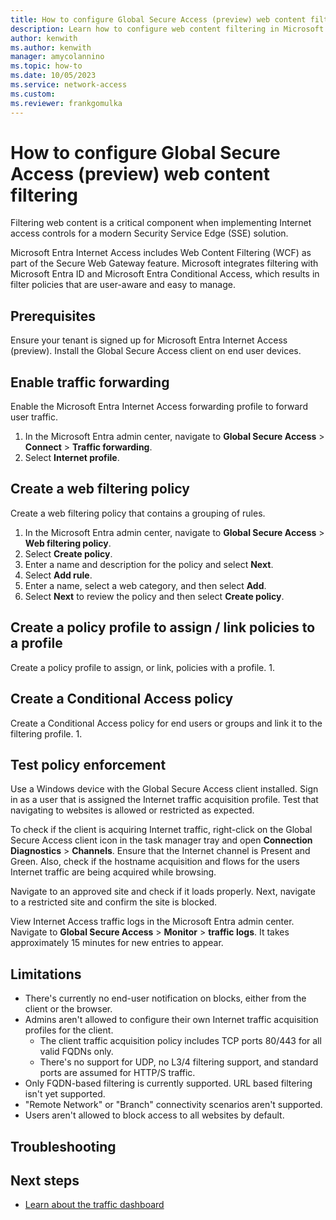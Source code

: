 ```yaml
---
title: How to configure Global Secure Access (preview) web content filtering
description: Learn how to configure web content filtering in Microsoft Entra Internet Access (preview).
author: kenwith    
ms.author: kenwith
manager: amycolannino
ms.topic: how-to
ms.date: 10/05/2023
ms.service: network-access
ms.custom: 
ms.reviewer: frankgomulka
---
```


# How to configure Global Secure Access (preview) web content filtering

Filtering web content is a critical component when implementing Internet access controls for a modern Security Service Edge (SSE) solution. 

Microsoft Entra Internet Access includes Web Content Filtering (WCF) as part of the Secure Web Gateway feature. Microsoft integrates filtering with Microsoft Entra ID and Microsoft Entra Conditional Access, which results in filter policies that are user-aware and easy to manage.

## Prerequisites

Ensure your tenant is signed up for Microsoft Entra Internet Access (preview).
Install the Global Secure Access client on end user devices.

## Enable traffic forwarding
Enable the Microsoft Entra Internet Access forwarding profile to forward user traffic. 
1. In the Microsoft Entra admin center, navigate to **Global Secure Access** > **Connect** > **Traffic forwarding**.
1. Select **Internet profile**.

## Create a web filtering policy
Create a web filtering policy that contains a grouping of rules.
1. In the Microsoft Entra admin center, navigate to **Global Secure Access** > **Web filtering policy**.
1. Select **Create policy**.
1. Enter a name and description for the policy and select **Next**.
1. Select **Add rule**.
1. Enter a name, select a web category, and then select **Add**.
1. Select **Next** to review the policy and then select **Create policy**.


## Create a policy profile to assign / link policies to a profile
Create a policy profile to assign, or link, policies with a profile.
1. 

## Create a Conditional Access policy
Create a Conditional Access policy for end users or groups and link it to the filtering profile.
1. 

## Test policy enforcement
Use a Windows device with the Global Secure Access client installed. Sign in as a user that is assigned the Internet traffic acquisition profile. Test that navigating to websites is allowed or restricted as expected.

To check if the client is acquiring Internet traffic, right-click on the Global Secure Access client icon in the task manager tray and open **Connection Diagnostics** > **Channels**. Ensure that the Internet channel is Present and Green. Also, check if the hostname acquisition and flows for the users Internet traffic are being acquired while browsing.

Navigate to an approved site and check if it loads properly. Next, navigate to a restricted site and confirm the site is blocked.

View Internet Access traffic logs in the Microsoft Entra admin center. Navigate to **Global Secure Access** > **Monitor** > **traffic logs**. It takes approximately 15 minutes for new entries to appear.


## Limitations
- There's currently no end-user notification on blocks, either from the client or the browser.
- Admins aren't allowed to configure their own Internet traffic acquisition profiles for the client.
    - The client traffic acquisition policy includes TCP ports 80/443 for all valid FQDNs only.
    - There's no support for UDP, no L3/4 filtering support, and standard ports are assumed for HTTP/S traffic.
- Only FQDN-based filtering is currently supported. URL based filtering isn't yet supported.
- "Remote Network" or "Branch" connectivity scenarios aren't supported.
- Users aren't allowed to block access to all websites by default.

## Troubleshooting

## Next steps

- [Learn about the traffic dashboard](concept-traffic-dashboard.md)
